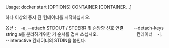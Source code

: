 
Usage:	docker start [OPTIONS] CONTAINER [CONTAINER...]

하나 이상의 중지 된 컨테이너를 시작하십시오.

옵션 :
   -a, --attach STDOUT / STDERR 및 순방향 신호 연결
       --detach-keys string a를 분리하기위한 키 순서를 겹쳐 쓰십시오.
                              컨테이너
   -i, --interactive 컨테이너의 STDIN을 붙인다.
